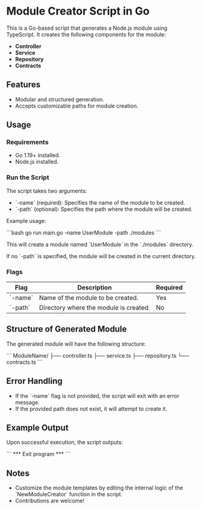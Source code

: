 # Module Creator Script in Go

This is a Go-based script that generates a Node.js module using TypeScript. It creates the following components for the module:

- **Controller**
- **Service**
- **Repository**
- **Contracts**

## Features

- Modular and structured generation.
- Accepts customizable paths for module creation.

## Usage

### Requirements

- Go 1.19+ installed.
- Node.js installed.

### Run the Script

The script takes two arguments:
- \`-name\` (required): Specifies the name of the module to be created.
- \`-path\` (optional): Specifies the path where the module will be created.

Example usage:

\`\`\`bash
go run main.go -name UserModule -path ./modules
\`\`\`

This will create a module named \`UserModule\` in the \`./modules\` directory.

If no \`-path\` is specified, the module will be created in the current directory.

### Flags

| Flag   | Description                           | Required |
|--------|---------------------------------------|----------|
| \`-name\`| Name of the module to be created.     | Yes      |
| \`-path\`| Directory where the module is created.| No       |

## Structure of Generated Module

The generated module will have the following structure:

\`\`\`
ModuleName/
├── controller.ts
├── service.ts
├── repository.ts
└── contracts.ts
\`\`\`

## Error Handling

- If the \`-name\` flag is not provided, the script will exit with an error message.
- If the provided path does not exist, it will attempt to create it.

## Example Output

Upon successful execution, the script outputs:

\`\`\`
*** Exit program ***
\`\`\`

## Notes

- Customize the module templates by editing the internal logic of the \`NewModuleCreator\` function in the script.
- Contributions are welcome!
